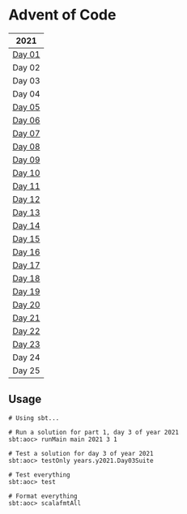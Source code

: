 # Advent of Code

| 2021                                             |
|--------------------------------------------------|
| [Day 01](src/main/scala/years/y2021/Day01.scala) |
| Day 02                                           |
| Day 03                                           |
| Day 04                                           |
| [Day 05](src/main/scala/years/y2021/Day05.scala) |
| [Day 06](src/main/scala/years/y2021/Day06.scala) |
| [Day 07](src/main/scala/years/y2021/Day07.scala) |
| [Day 08](src/main/scala/years/y2021/Day08.scala) |
| [Day 09](src/main/scala/years/y2021/Day09.scala) |
| [Day 10](src/main/scala/years/y2021/Day10.scala) |
| [Day 11](src/main/scala/years/y2021/Day11.scala) |
| [Day 12](src/main/scala/years/y2021/Day12.scala) |
| [Day 13](src/main/scala/years/y2021/Day13.scala) |
| [Day 14](src/main/scala/years/y2021/Day14.scala) |
| [Day 15](src/main/scala/years/y2021/Day15.scala) |
| [Day 16](src/main/scala/years/y2021/Day16.scala) |
| [Day 17](src/main/scala/years/y2021/Day17.scala) |
| [Day 18](src/main/scala/years/y2021/Day18.scala) |
| [Day 19](src/main/scala/years/y2021/Day19.scala) |
| [Day 20](src/main/scala/years/y2021/Day20.scala) |
| [Day 21](src/main/scala/years/y2021/Day21.scala) |
| [Day 22](src/main/scala/years/y2021/Day22.scala) |
| [Day 23](src/main/scala/years/y2021/Day23.scala) |
| Day 24                                           |
| Day 25                                           |

## Usage

```
# Using sbt...

# Run a solution for part 1, day 3 of year 2021
sbt:aoc> runMain main 2021 3 1

# Test a solution for day 3 of year 2021
sbt:aoc> testOnly years.y2021.Day03Suite

# Test everything
sbt:aoc> test

# Format everything
sbt:aoc> scalafmtAll
```
